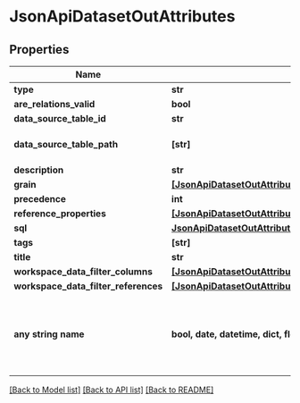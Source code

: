 # JsonApiDatasetOutAttributes


## Properties
Name | Type | Description | Notes
------------ | ------------- | ------------- | -------------
**type** | **str** |  | 
**are_relations_valid** | **bool** |  | [optional] 
**data_source_table_id** | **str** |  | [optional] 
**data_source_table_path** | **[str]** | Path to database table. | [optional] 
**description** | **str** |  | [optional] 
**grain** | [**[JsonApiDatasetOutAttributesGrainInner]**](JsonApiDatasetOutAttributesGrainInner.md) |  | [optional] 
**precedence** | **int** |  | [optional] 
**reference_properties** | [**[JsonApiDatasetOutAttributesReferencePropertiesInner]**](JsonApiDatasetOutAttributesReferencePropertiesInner.md) |  | [optional] 
**sql** | [**JsonApiDatasetOutAttributesSql**](JsonApiDatasetOutAttributesSql.md) |  | [optional] 
**tags** | **[str]** |  | [optional] 
**title** | **str** |  | [optional] 
**workspace_data_filter_columns** | [**[JsonApiDatasetOutAttributesWorkspaceDataFilterColumnsInner]**](JsonApiDatasetOutAttributesWorkspaceDataFilterColumnsInner.md) |  | [optional] 
**workspace_data_filter_references** | [**[JsonApiDatasetOutAttributesWorkspaceDataFilterReferencesInner]**](JsonApiDatasetOutAttributesWorkspaceDataFilterReferencesInner.md) |  | [optional] 
**any string name** | **bool, date, datetime, dict, float, int, list, str, none_type** | any string name can be used but the value must be the correct type | [optional]

[[Back to Model list]](../README.md#documentation-for-models) [[Back to API list]](../README.md#documentation-for-api-endpoints) [[Back to README]](../README.md)


